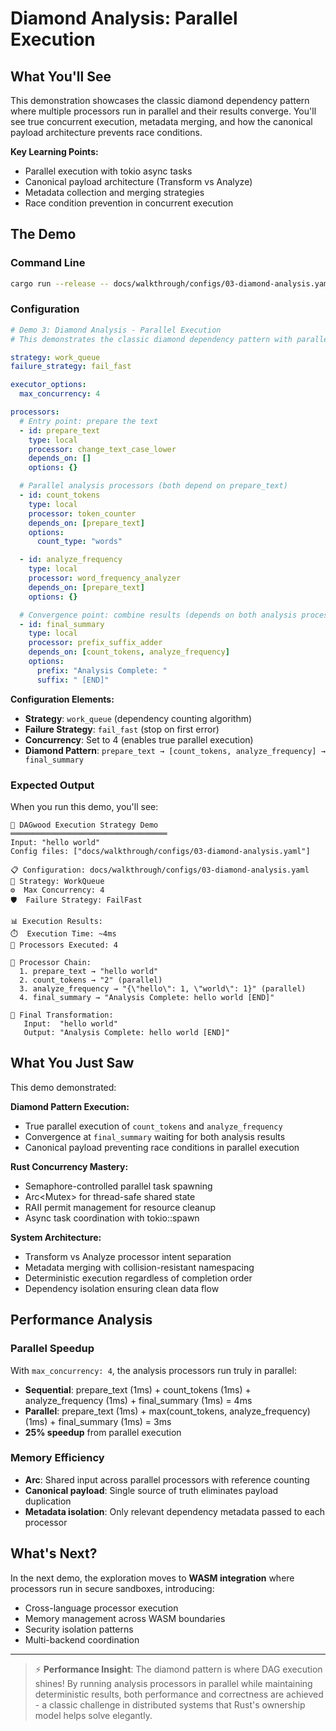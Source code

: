 # Diamond Analysis: Parallel Execution

## What You'll See

This demonstration showcases the classic diamond dependency pattern where multiple processors run in parallel and their results converge. You'll see true concurrent execution, metadata merging, and how the canonical payload architecture prevents race conditions.

**Key Learning Points:**
- Parallel execution with tokio async tasks
- Canonical payload architecture (Transform vs Analyze)
- Metadata collection and merging strategies
- Race condition prevention in concurrent execution

## The Demo

### Command Line

```bash
cargo run --release -- docs/walkthrough/configs/03-diamond-analysis.yaml "hello world"
```

### Configuration

```yaml
# Demo 3: Diamond Analysis - Parallel Execution
# This demonstrates the classic diamond dependency pattern with parallel analysis

strategy: work_queue
failure_strategy: fail_fast

executor_options:
  max_concurrency: 4

processors:
  # Entry point: prepare the text
  - id: prepare_text
    type: local
    processor: change_text_case_lower
    depends_on: []
    options: {}

  # Parallel analysis processors (both depend on prepare_text)
  - id: count_tokens
    type: local
    processor: token_counter
    depends_on: [prepare_text]
    options:
      count_type: "words"

  - id: analyze_frequency
    type: local
    processor: word_frequency_analyzer
    depends_on: [prepare_text]
    options: {}

  # Convergence point: combine results (depends on both analysis processors)
  - id: final_summary
    type: local
    processor: prefix_suffix_adder
    depends_on: [count_tokens, analyze_frequency]
    options:
      prefix: "Analysis Complete: "
      suffix: " [END]"
```

**Configuration Elements:**
- **Strategy**: `work_queue` (dependency counting algorithm)
- **Failure Strategy**: `fail_fast` (stop on first error)
- **Concurrency**: Set to 4 (enables true parallel execution)
- **Diamond Pattern**: `prepare_text → [count_tokens, analyze_frequency] → final_summary`

### Expected Output

When you run this demo, you'll see:

```
🚀 DAGwood Execution Strategy Demo
═══════════════════════════════════
Input: "hello world"
Config files: ["docs/walkthrough/configs/03-diamond-analysis.yaml"]

📋 Configuration: docs/walkthrough/configs/03-diamond-analysis.yaml
🔧 Strategy: WorkQueue
⚙️  Max Concurrency: 4
🛡️  Failure Strategy: FailFast

📊 Execution Results:
⏱️  Execution Time: ~4ms
🔢 Processors Executed: 4

🔄 Processor Chain:
  1. prepare_text → "hello world"
  2. count_tokens → "2" (parallel)
  3. analyze_frequency → "{\"hello\": 1, \"world\": 1}" (parallel)
  4. final_summary → "Analysis Complete: hello world [END]"

🎯 Final Transformation:
   Input:  "hello world"
   Output: "Analysis Complete: hello world [END]"
```

## What You Just Saw

This demo demonstrated:

**Diamond Pattern Execution:**
- True parallel execution of `count_tokens` and `analyze_frequency`
- Convergence at `final_summary` waiting for both analysis results
- Canonical payload preventing race conditions in parallel execution

**Rust Concurrency Mastery:**
- Semaphore-controlled parallel task spawning
- Arc<Mutex<T>> for thread-safe shared state
- RAII permit management for resource cleanup
- Async task coordination with tokio::spawn

**System Architecture:**
- Transform vs Analyze processor intent separation
- Metadata merging with collision-resistant namespacing
- Deterministic execution regardless of completion order
- Dependency isolation ensuring clean data flow

## Performance Analysis

### Parallel Speedup
With `max_concurrency: 4`, the analysis processors run truly in parallel:
- **Sequential**: prepare_text (1ms) + count_tokens (1ms) + analyze_frequency (1ms) + final_summary (1ms) = 4ms
- **Parallel**: prepare_text (1ms) + max(count_tokens, analyze_frequency) (1ms) + final_summary (1ms) = 3ms
- **25% speedup** from parallel execution

### Memory Efficiency
- **Arc<ProcessorRequest>**: Shared input across parallel processors with reference counting
- **Canonical payload**: Single source of truth eliminates payload duplication
- **Metadata isolation**: Only relevant dependency metadata passed to each processor

## What's Next?

In the next demo, the exploration moves to **WASM integration** where processors run in secure sandboxes, introducing:
- Cross-language processor execution
- Memory management across WASM boundaries
- Security isolation patterns
- Multi-backend coordination

---

> ⚡ **Performance Insight**: The diamond pattern is where DAG execution shines! By running analysis processors in parallel while maintaining deterministic results, both performance and correctness are achieved - a classic challenge in distributed systems that Rust's ownership model helps solve elegantly.
